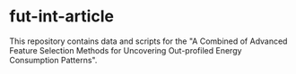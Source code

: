 # fut-int-article

This repository contains data and scripts for the "A Combined of Advanced Feature Selection Methods for Uncovering Out-profiled Energy Consumption Patterns".
